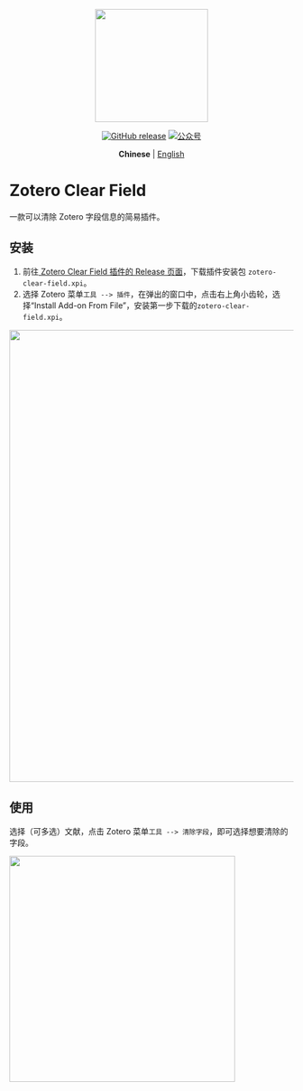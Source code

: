 <p align="center">
  <img src="https://figurebed-iseex.oss-cn-hangzhou.aliyuncs.com/202201171057784.png" width=200 />
</p>
<p align="center">
	<a href="https://github.com/qnscholar/zotero-clear-field/releases"><img src="https://img.shields.io/badge/release-v0.0.1-blue?logo=github" alt="GitHub release" /></a>
	<a href="https://figurebed-iseex.oss-cn-hangzhou.aliyuncs.com/202201171141964.png"><img src="https://img.shields.io/badge/公众号-青柠学术-orange?logo=wechat" alt="公众号" /></a>
</p>
<p align="center">
  <strong>Chinese</strong> | <a href="https://github.com/qnscholar/zotero-clear-field/blob/main/README.en.md">English</a>
</p>

# Zotero Clear Field

一款可以清除 Zotero 字段信息的简易插件。

## 安装

1. 前往[ Zotero Clear Field 插件的 Release 页面](https://github.com/qnscholar/zotero-clear-field/releases)，下载插件安装包 `zotero-clear-field.xpi`。
2. 选择 Zotero 菜单`工具 --> 插件`，在弹出的窗口中，点击右上角小齿轮，选择“Install Add-on From File”，安装第一步下载的`zotero-clear-field.xpi`。

<p align="left">
  <img src="https://figurebed-iseex.oss-cn-hangzhou.aliyuncs.com/202201171221429.png" width=800 />
</p>


## 使用

选择（可多选）文献，点击 Zotero 菜单`工具 --> 清除字段`，即可选择想要清除的字段。

<p align="left">
  <img src="https://figurebed-iseex.oss-cn-hangzhou.aliyuncs.com/202201171219312.png" width=400 />
</p>
